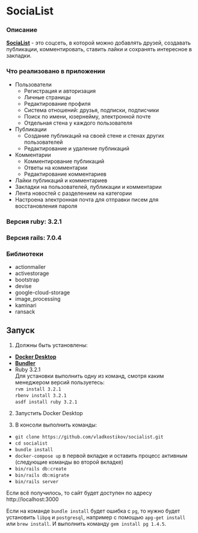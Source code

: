 # SociaList

### Описание

**[SociaList](https://socialist.kostikov.ru)** - это соцсеть, в которой можно
добавлять друзей, создавать публикации, комментировать,
ставить лайки и сохранять интересное в закладки.

### Что реализовано в приложении

* Пользователи
  * Регистрация и авторизация
  * Личные страницы
  * Редактирование профиля
  * Система отношений: друзья, подписки, подписчики
  * Поиск по имени, юзернейму, электронной почте
  * Отдельная стена у каждого пользователя
* Публикации
  * Создание публикаций на своей стене и стенах других пользователей
  * Редактирование и удаление публикаций
* Комментарии
  * Комментирование публикаций
  * Ответы на комментарии
  * Редактирование комментариев
* Лайки публикаций и комментариев
* Закладки на пользователей, публикации и комментарии
* Лента новостей с разделением на категории
* Настроена электронная почта для отправки писем для восстановления пароля

### Версия ruby: 3.2.1
### Версия rails: 7.0.4

### Библиотеки
* actionmailer
* activestorage
* bootstrap
* devise
* google-cloud-storage
* image_processing
* kaminari
* ransack

##  Запуск

1. Должны быть установлены:
- **[Docker Desktop](https://www.docker.com/)** 
- **[Bundler](https://bundler.io/#getting-started)**  
- Ruby 3.2.1  
Для установки выполнить одну из команд, смотря каким менеджером версий пользуетесь:  
`rvm install 3.2.1`  
`rbenv install 3.2.1`  
`asdf install ruby 3.2.1`

2. Запустить Docker Desktop

3. В консоли выполнить команды:
- `git clone https://github.com/vladkostikov/socialist.git`
- `cd socialist`
- `bundle install`
- `docker-compose up` в первой вкладке и оставить процесс активным
(следующие команды во второй вкладке)
- `bin/rails db:create`
- `bin/rails db:migrate`
- `bin/rails server`

Если всё получилось, то сайт будет доступен по адресу http://localhost:3000

Если на команде `bundle install` будет ошибка с `pg`, то нужно будет установить
`libpq` и `postgresql`, например с помощью `apg-get install` или `brew install`.
И выполнить команду `gem install pg 1.4.5`.
